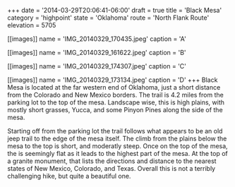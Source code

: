 +++
date = '2014-03-29T20:06:41-06:00'
draft = true
title = 'Black Mesa'
category = 'highpoint'
state = 'Oklahoma'
route = 'North Flank Route'
elevation = 5705

[[images]]
name = 'IMG_20140329_170435.jpeg'
caption = 'A'

[[images]]
name = 'IMG_20140329_161622.jpeg'
caption = 'B'

[[images]]
name = 'IMG_20140329_174307.jpeg'
caption = 'C'

[[images]]
name = 'IMG_20140329_173134.jpeg'
caption = 'D'
+++
Black Mesa is located at the far western end of Oklahoma, just a short distance from the Colorado and New Mexico borders.  The trail is 4.2 miles from the parking lot to the top of the mesa.  Landscape wise, this is high plains, with mostly short grasses, Yucca, and some Pinyon Pines along the side of the mesa.

Starting off from the parking lot the trail follows what appears to be an old jeep trail to the edge of the mesa itself.  The climb from the plains below the mesa to the top is short, and moderatly steep.  Once on the top of the mesa, the is seemingly flat as it leads to the highest part of the mesa.  At the top of a granite monument, that lists the directions and distance to the nearest states of New Mexico, Colorado, and Texas.  Overall this is not a terribly challenging hike, but quite a beautiful one.
